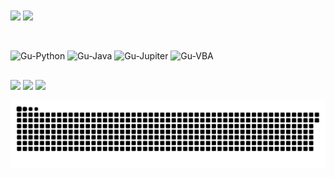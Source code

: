 
<div>

  <img align="center" width="48%" src="https://github-readme-stats.vercel.app/api?username=Dibras&show_icons=true&theme=dracula&hide=issues&count_private=true">
  <img align="center" width="41.5%" src="https://github-readme-stats.vercel.app/api/top-langs/?username=Dibras&theme=dracula&layout=compact&hide=portugol">
  
</div>

   ##
  
 <div style="display: inline_block"><br>
  <img align="center" alt="Gu-Python" height="30" width="40" src="https://cdn.jsdelivr.net/gh/devicons/devicon/icons/python/python-original.svg">
  <img align="center" alt="Gu-Java" height="30" width="40" src="https://cdn.jsdelivr.net/gh/devicons/devicon/icons/java/java-original.svg">
  <img align="center" alt="Gu-Jupiter" height="30" width="40" src="https://cdn.jsdelivr.net/gh/devicons/devicon/icons/jupyter/jupyter-original-wordmark.svg">
  <img align="center" alt="Gu-VBA" height="30" width="40" src="https://cdn.jsdelivr.net/gh/devicons/devicon/icons/github/github-original.svg">  
</div>
  
##
  
 <div>
  <a href="https://www.instagram.com/gustavoccvilela/" target="_blank"><img src="https://img.shields.io/badge/-Instagram-%23E4405F?style=for-the-badge&logo=instagram&logoColor=white" target="_blank"></a>
  <a href = "mailto:gustavoccvilela@gmail.com"><img src="https://img.shields.io/badge/-Gmail-%23333?style=for-the-badge&logo=gmail&logoColor=white" target="_blank"></a>
  <a href="https://www.linkedin.com/in/gustavo-vilela-939963163/" target="_blank"><img src="https://img.shields.io/badge/-LinkedIn-%230077B5?style=for-the-badge&logo=linkedin&logoColor=white" target="_blank"></a> 
   
   
   ![Snake animation](https://github.com/Dibras/Dibras/blob/output/github-contribution-grid-snake.svg)
   
</div>
